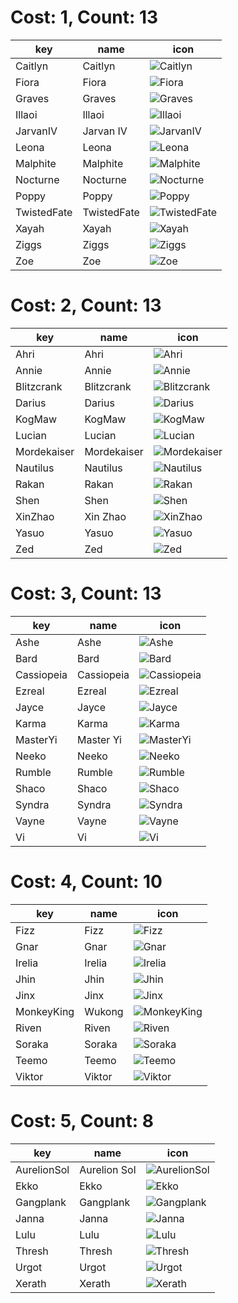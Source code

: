 # Cost: 1, Count: 13
| key         | name        | icon                                           |
| -           | -           | -                                              |
| Caitlyn     | Caitlyn     | ![Caitlyn](../icon/set3.5/Caitlyn.png)         |
| Fiora       | Fiora       | ![Fiora](../icon/set3.5/Fiora.png)             |
| Graves      | Graves      | ![Graves](../icon/set3.5/Graves.png)           |
| Illaoi      | Illaoi      | ![Illaoi](../icon/set3.5/Illaoi.png)           |
| JarvanIV    | Jarvan IV   | ![JarvanIV](../icon/set3.5/JarvanIV.png)       |
| Leona       | Leona       | ![Leona](../icon/set3.5/Leona.png)             |
| Malphite    | Malphite    | ![Malphite](../icon/set3.5/Malphite.png)       |
| Nocturne    | Nocturne    | ![Nocturne](../icon/set3.5/Nocturne.png)       |
| Poppy       | Poppy       | ![Poppy](../icon/set3.5/Poppy.png)             |
| TwistedFate | TwistedFate | ![TwistedFate](../icon/set3.5/TwistedFate.png) |
| Xayah       | Xayah       | ![Xayah](../icon/set3.5/Xayah.png)             |
| Ziggs       | Ziggs       | ![Ziggs](../icon/set3.5/Ziggs.png)             |
| Zoe         | Zoe         | ![Zoe](../icon/set3.5/Zoe.png)                 |
# Cost: 2, Count: 13
| key         | name        | icon                                           |
| -           | -           | -                                              |
| Ahri        | Ahri        | ![Ahri](../icon/set3.5/Ahri.png)               |
| Annie       | Annie       | ![Annie](../icon/set3.5/Annie.png)             |
| Blitzcrank  | Blitzcrank  | ![Blitzcrank](../icon/set3.5/Blitzcrank.png)   |
| Darius      | Darius      | ![Darius](../icon/set3.5/Darius.png)           |
| KogMaw      | KogMaw      | ![KogMaw](../icon/set3.5/KogMaw.png)           |
| Lucian      | Lucian      | ![Lucian](../icon/set3.5/Lucian.png)           |
| Mordekaiser | Mordekaiser | ![Mordekaiser](../icon/set3.5/Mordekaiser.png) |
| Nautilus    | Nautilus    | ![Nautilus](../icon/set3.5/Nautilus.png)       |
| Rakan       | Rakan       | ![Rakan](../icon/set3.5/Rakan.png)             |
| Shen        | Shen        | ![Shen](../icon/set3.5/Shen.png)               |
| XinZhao     | Xin Zhao    | ![XinZhao](../icon/set3.5/XinZhao.png)         |
| Yasuo       | Yasuo       | ![Yasuo](../icon/set3.5/Yasuo.png)             |
| Zed         | Zed         | ![Zed](../icon/set3.5/Zed.png)                 |
# Cost: 3, Count: 13
| key        | name       | icon                                         |
| -          | -          | -                                            |
| Ashe       | Ashe       | ![Ashe](../icon/set3.5/Ashe.png)             |
| Bard       | Bard       | ![Bard](../icon/set3.5/Bard.png)             |
| Cassiopeia | Cassiopeia | ![Cassiopeia](../icon/set3.5/Cassiopeia.png) |
| Ezreal     | Ezreal     | ![Ezreal](../icon/set3.5/Ezreal.png)         |
| Jayce      | Jayce      | ![Jayce](../icon/set3.5/Jayce.png)           |
| Karma      | Karma      | ![Karma](../icon/set3.5/Karma.png)           |
| MasterYi   | Master Yi  | ![MasterYi](../icon/set3.5/MasterYi.png)     |
| Neeko      | Neeko      | ![Neeko](../icon/set3.5/Neeko.png)           |
| Rumble     | Rumble     | ![Rumble](../icon/set3.5/Rumble.png)         |
| Shaco      | Shaco      | ![Shaco](../icon/set3.5/Shaco.png)           |
| Syndra     | Syndra     | ![Syndra](../icon/set3.5/Syndra.png)         |
| Vayne      | Vayne      | ![Vayne](../icon/set3.5/Vayne.png)           |
| Vi         | Vi         | ![Vi](../icon/set3.5/Vi.png)                 |
# Cost: 4, Count: 10
| key        | name   | icon                                         |
| -          | -      | -                                            |
| Fizz       | Fizz   | ![Fizz](../icon/set3.5/Fizz.png)             |
| Gnar       | Gnar   | ![Gnar](../icon/set3.5/Gnar.png)             |
| Irelia     | Irelia | ![Irelia](../icon/set3.5/Irelia.png)         |
| Jhin       | Jhin   | ![Jhin](../icon/set3.5/Jhin.png)             |
| Jinx       | Jinx   | ![Jinx](../icon/set3.5/Jinx.png)             |
| MonkeyKing | Wukong | ![MonkeyKing](../icon/set3.5/MonkeyKing.png) |
| Riven      | Riven  | ![Riven](../icon/set3.5/Riven.png)           |
| Soraka     | Soraka | ![Soraka](../icon/set3.5/Soraka.png)         |
| Teemo      | Teemo  | ![Teemo](../icon/set3.5/Teemo.png)           |
| Viktor     | Viktor | ![Viktor](../icon/set3.5/Viktor.png)         |
# Cost: 5, Count: 8
| key         | name         | icon                                           |
| -           | -            | -                                              |
| AurelionSol | Aurelion Sol | ![AurelionSol](../icon/set3.5/AurelionSol.png) |
| Ekko        | Ekko         | ![Ekko](../icon/set3.5/Ekko.png)               |
| Gangplank   | Gangplank    | ![Gangplank](../icon/set3.5/Gangplank.png)     |
| Janna       | Janna        | ![Janna](../icon/set3.5/Janna.png)             |
| Lulu        | Lulu         | ![Lulu](../icon/set3.5/Lulu.png)               |
| Thresh      | Thresh       | ![Thresh](../icon/set3.5/Thresh.png)           |
| Urgot       | Urgot        | ![Urgot](../icon/set3.5/Urgot.png)             |
| Xerath      | Xerath       | ![Xerath](../icon/set3.5/Xerath.png)           |
